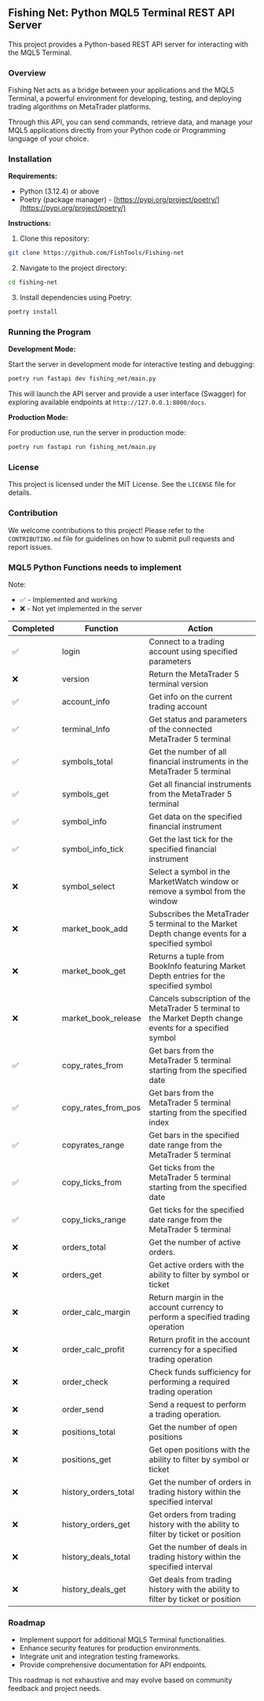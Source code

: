 ## Fishing Net: Python MQL5 Terminal REST API Server

This project provides a Python-based REST API server for interacting with the MQL5 Terminal. 


### Overview

Fishing Net acts as a bridge between your applications and the MQL5 Terminal, a powerful environment for developing, testing, and deploying trading algorithms on MetaTrader platforms. 

Through this API, you can send commands, retrieve data, and manage your MQL5 applications directly from your Python code or Programming language of your choice.


### Installation

**Requirements:**

* Python (3.12.4) or above 
* Poetry (package manager) - [https://pypi.org/project/poetry/](https://pypi.org/project/poetry/)

**Instructions:**

1. Clone this repository:

```bash
git clone https://github.com/FishTools/Fishing-net
```

2. Navigate to the project directory:

```bash
cd fishing-net
```

3. Install dependencies using Poetry:

```bash
poetry install
```


### Running the Program

**Development Mode:**

Start the server in development mode for interactive testing and debugging:

```bash
poetry run fastapi dev fishing_net/main.py
```

This will launch the API server and provide a user interface (Swagger) for exploring available endpoints at `http://127.0.0.1:8000/docs`.

**Production Mode:**

For production use, run the server in production mode:

```bash
poetry run fastapi run fishing_net/main.py
```


### License

This project is licensed under the MIT License. See the `LICENSE` file for details.


### Contribution

We welcome contributions to this project! Please refer to the `CONTRIBUTING.md` file for guidelines on how to submit pull requests and report issues.

### MQL5 Python Functions needs to implement

Note:
- :white_check_mark: - Implemented and working
- :x: - Not yet implemented in the server

| Completed<br> | Function<br> | Action<br> |
|---|---|---|
| :white_check_mark: | login<br> | Connect to a trading account using specified parameters<br> |
| :x: | version<br> | Return the MetaTrader 5 terminal version<br> |
| :white_check_mark: | account_info<br> | Get info on the current trading account<br> |
| :white_check_mark: | terminal_Info<br> | Get status and parameters of the connected MetaTrader 5 terminal<br> |
| :white_check_mark: | symbols_total<br> | Get the number of all financial instruments in the MetaTrader 5 terminal<br> |
| :white_check_mark: | symbols_get<br> | Get all financial instruments from the MetaTrader 5 terminal<br> |
| :white_check_mark: | symbol_info<br> | Get data on the specified financial instrument<br> |
| :white_check_mark: | symbol_info_tick<br> | Get the last tick for the specified financial instrument<br> |
| :x: | symbol_select<br> | Select a symbol in the MarketWatch window or remove a symbol from the window<br> |
| :x: | market_book_add<br> | Subscribes the MetaTrader 5 terminal to the Market Depth change events for a specified symbol<br> |
| :x: | market_book_get<br> | Returns a tuple from BookInfo featuring Market Depth entries for the specified symbol<br> |
| :x: | market_book_release<br> | Cancels subscription of the MetaTrader 5 terminal to the Market Depth change events for a specified symbol<br> |
| :white_check_mark: | copy_rates_from<br> | Get bars from the MetaTrader 5 terminal starting from the specified date<br> |
| :white_check_mark: | copy_rates_from_pos<br> | Get bars from the MetaTrader 5 terminal starting from the specified index<br> |
| :white_check_mark: | copyrates_range<br> | Get bars in the specified date range from the MetaTrader 5 terminal<br> |
| :white_check_mark: | copy_ticks_from<br> | Get ticks from the MetaTrader 5 terminal starting from the specified date<br> |
| :white_check_mark: | copy_ticks_range<br> | Get ticks for the specified date range from the MetaTrader 5 terminal<br> |
| :x: | orders_total<br> | Get the number of active orders.<br> |
| :x: | orders_get<br> | Get active orders with the ability to filter by symbol or ticket<br> |
| :x: | order_calc_margin<br> | Return margin in the account currency to perform a specified trading operation<br> |
| :x: | order_calc_profit<br> | Return profit in the account currency for a specified trading operation<br> |
| :x: | order_check<br> | Check funds sufficiency for performing a required trading operation<br> |
| :x: | order_send<br> | Send a request to perform a trading operation.<br> |
| :x: | positions_total<br> | Get the number of open positions<br> |
| :x: | positions_get<br> | Get open positions with the ability to filter by symbol or ticket<br> |
| :x: | history_orders_total<br> | Get the number of orders in trading history within the specified interval<br> |
| :x: | history_orders_get<br> | Get orders from trading history with the ability to filter by ticket or position<br> |
| :x: | history_deals_total<br> | Get the number of deals in trading history within the specified interval<br> |
| :x: | history_deals_get<br> | Get deals from trading history with the ability to filter by ticket or position<br> |


### Roadmap

* Implement support for additional MQL5 Terminal functionalities.
* Enhance security features for production environments.
* Integrate unit and integration testing frameworks.
* Provide comprehensive documentation for API endpoints.

This roadmap is not exhaustive and may evolve based on community feedback and project needs.
